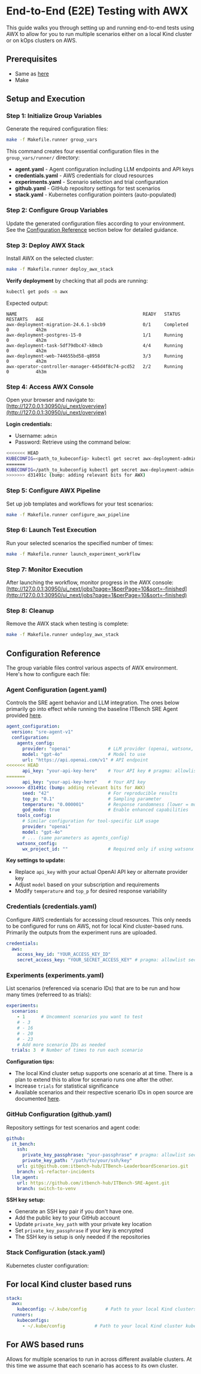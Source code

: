 # End-to-End (E2E) Testing with AWX

This guide walks you through setting up and running end-to-end tests using AWX to allow for you to run multiple scenarios either on a local Kind cluster or on kOps clusters on AWS.

## Prerequisites

- Same as [here](https://github.com/itbench-hub/ITBench-Scenarios/blob/main/sre/README.md)
- Make

## Setup and Execution

### Step 1: Initialize Group Variables

Generate the required configuration files:

```bash
make -f Makefile.runner group_vars
```

This command creates four essential configuration files in the `group_vars/runner/` directory:

- **agent.yaml** - Agent configuration including LLM endpoints and API keys
- **credentials.yaml** - AWS credentials for cloud resources
- **experiments.yaml** - Scenario selection and trial configuration
- **github.yaml** - GitHub repository settings for test scenarios
- **stack.yaml** - Kubernetes configuration pointers (auto-populated)

### Step 2: Configure Group Variables

Update the generated configuration files according to your environment. See the [Configuration Reference](#configuration-reference) section below for detailed guidance.

### Step 3: Deploy AWX Stack

Install AWX on the selected cluster:

```bash
make -f Makefile.runner deploy_awx_stack
```

**Verify deployment** by checking that all pods are running:

```bash
kubectl get pods -n awx
```

Expected output:
```
NAME                                               READY   STATUS      RESTARTS   AGE
awx-deployment-migration-24.6.1-sbcb9              0/1     Completed   0          4h2m
awx-deployment-postgres-15-0                       1/1     Running     0          4h2m
awx-deployment-task-5df79dbc47-k8mcb               4/4     Running     0          4h2m
awx-deployment-web-744655bd58-q8958                3/3     Running     0          4h2m
awx-operator-controller-manager-645d4f8c74-pcd52   2/2     Running     0          4h3m
```

### Step 4: Access AWX Console

Open your browser and navigate to: [http://127.0.0.1:30950/ui_next/overview](http://127.0.0.1:30950/ui_next/overview)

**Login credentials:**
- Username: `admin`
- Password: Retrieve using the command below:

```bash
<<<<<<< HEAD
KUBECONFIG=<path_to_kubeconfig> kubectl get secret awx-deployment-admin-password -n awx --template={{.data.password}} | base64 -d
=======
KUBECONFIG=/path_to_kubeconfig kubectl get secret awx-deployment-admin-password -n awx --template={{.data.password}} | base64 -d
>>>>>>> d31491c (bump: adding relevant bits for AWX)
```

### Step 5: Configure AWX Pipeline

Set up job templates and workflows for your test scenarios:

```bash
make -f Makefile.runner configure_awx_pipeline
```

### Step 6: Launch Test Execution

Run your selected scenarios the specified number of times:

```bash
make -f Makefile.runner launch_experiment_workflow
```

### Step 7: Monitor Execution

After launching the workflow, monitor progress in the AWX console: [http://127.0.0.1:30950/ui_next/jobs?page=1&perPage=10&sort=-finished](http://127.0.0.1:30950/ui_next/jobs?page=1&perPage=10&sort=-finished)

### Step 8: Cleanup

Remove the AWX stack when testing is complete:

```bash
make -f Makefile.runner undeploy_awx_stack
```

## Configuration Reference

The group variable files control various aspects of AWX environment. Here's how to configure each file:

### Agent Configuration (agent.yaml)

Controls the SRE agent behavior and LLM integration. The ones below primarily go into effect while running the baseline ITBench SRE Agent provided [here](https://github.com/itbench-hub/ITBench-SRE-Agent).

```yaml
agent_configuration:
  version: "sre-agent-v1"
  configuration:
    agents_config:
      provider: "openai"              # LLM provider (openai, watsonx, etc.)
      model: "gpt-4o"                 # Model to use
      url: "https://api.openai.com/v1" # API endpoint
<<<<<<< HEAD
      api_key: "your-api-key-here"    # Your API key # pragma: allowlist secret
=======
      api_key: "your-api-key-here"    # Your API key
>>>>>>> d31491c (bump: adding relevant bits for AWX)
      seed: "42"                      # For reproducible results
      top_p: "0.1"                    # Sampling parameter
      temperature: "0.000001"         # Response randomness (lower = more deterministic)
      god_mode: true                  # Enable enhanced capabilities
    tools_config:
      # Similar configuration for tool-specific LLM usage
      provider: "openai"
      model: "gpt-4o"
      # ... (same parameters as agents_config)
    watsonx_config:
      wx_project_id: ""               # Required only if using watsonx
```

**Key settings to update:**
- Replace `api_key` with your actual OpenAI API key or alternate provider key
- Adjust `model` based on your subscription and requirements
- Modify `temperature` and `top_p` for desired response variability

### Credentials (credentials.yaml)

Configure AWS credentials for accessing cloud resources. This only needs to be configured for runs on AWS, not for local Kind cluster-based runs. Primarily the outputs from the experiment runs are uploaded.

```yaml
credentials:
  aws:
    access_key_id: "YOUR_ACCESS_KEY_ID"
    secret_access_key: "YOUR_SECRET_ACCESS_KEY" # pragma: allowlist secret
```

### Experiments (experiments.yaml)

List scenarios (referenced via scenario IDs) that are to be run and how many times (referreed to as trials):

```yaml
experiments:
  scenarios:
    - 1      # Uncomment scenarios you want to test
    # - 3
    # - 16
    # - 20
    # - 23
    # Add more scenario IDs as needed
  trials: 3  # Number of times to run each scenario
```

**Configuration tips:**
- The local Kind cluster setup supports one scenario at at time. There is a plan to extend this to allow for scenario runs one after the other.
- Increase `trials` for statistical significance
- Available scenarios and their respective scenario IDs in open source are documented [here](https://github.com/itbench-hub/ITBench-Scenarios/blob/main/sre/docs/incidents.md).

### GitHub Configuration (github.yaml)

Repository settings for test scenarios and agent code:

```yaml
github:
  it_bench:
    ssh:
      private_key_passphrase: "your-passphrase" # pragma: allowlist secret
      private_key_path: "/path/to/your/ssh/key"
    url: git@github.com:itbench-hub/ITBench-LeaderboardScenarios.git
    branch: v1-refactor-incidents
  llm_agent:
    url: https://github.com/itbench-hub/ITBench-SRE-Agent.git
    branch: switch-to-venv
```

**SSH key setup:**
- Generate an SSH key pair if you don't have one.
- Add the public key to your GitHub account
- Update `private_key_path` with your private key location
- Set `private_key_passphrase` if your key is encrypted
- The SSH key is setup is only needed if the repositories

### Stack Configuration (stack.yaml)

Kubernetes cluster configuration:

## For local Kind cluster based runs
```yaml
stack:
  awx:
    kubeconfig: ~/.kube/config       # Path to your local Kind clusters kubeconfig
  runners:
    kubeconfigs:
      - ~/.kube/config           # Path to your local Kind cluster kubeconfig with the appropriate host name
```

## For AWS based runs
Allows for multiple scenarios to run in across different available clusters. At this time we assume that each scenario has access to its own cluster.
